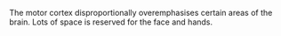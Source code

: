 The motor cortex disproportionally overemphasises certain areas of the brain. Lots of space is reserved for the face and hands. 